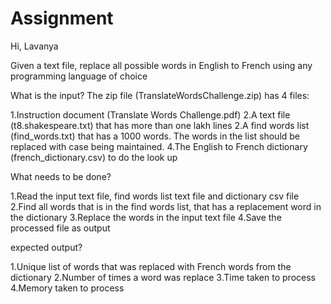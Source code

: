 # Assignment

Hi, Lavanya

Given a text file, replace all possible words in English to French using any programming language of choice

What is the input? The zip file (TranslateWordsChallenge.zip) has 4 files:

1.Instruction document (Translate Words Challenge.pdf)
2.A text file (t8.shakespeare.txt) that has more than one lakh lines
2.A find words list (find_words.txt) that has a 1000 words. The words in the list should be replaced with case being maintained.
4.The English to French dictionary (french_dictionary.csv) to do the look up

What needs to be done?

1.Read the input text file, find words list text file and dictionary csv file
2.Find all words that is in the find words list, that has a replacement word in the dictionary
3.Replace the words in the input text file
4.Save the processed file as output

expected output?

1.Unique list of words that was replaced with French words from the dictionary
2.Number of times a word was replace
3.Time taken to process
4.Memory taken to process
